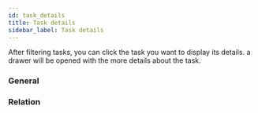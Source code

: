 ```yaml
---
id: task_details
title: Task details
sidebar_label: Task details
---
```


After filtering tasks, you can click the task you want to display its details. a drawer will be opened with the more
details about the task.

### General

### Relation

